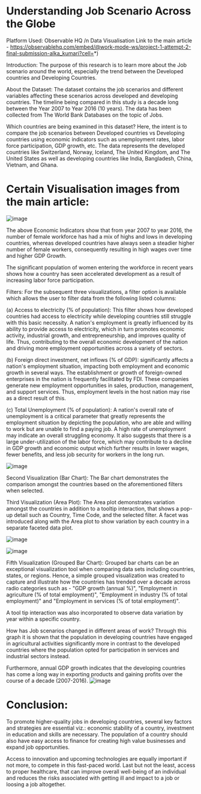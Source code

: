 # Understanding Job Scenario Across the Globe
Platform Used: Observable HQ /n
Data Visualisation
Link to the main article - https://observablehq.com/embed/@work-mode-ws/project-1-attempt-2-final-submission-alka_kumari?cell=*)

Introduction: The purpose of this research is to learn more about the Job scenario around the world, especially the trend between the Developed countries and Developing Countries.

About the Dataset: The dataset contains the job scenarios and different variables affecting these scenarios across developed and developing countries. The timeline being compared in this study is a decade long between the Year 2007 to Year 2016 (10 years). The data has been collected from The World Bank Databases on the topic of Jobs.

Which countries are being examined in this dataset? Here, the intent is to compare the job scenarios between Developed countries vs Developing countries using economic indicators such as unemployment rates, labor force participation, GDP growth, etc. The data represents the developed countries like Switzerland, Norway, Iceland, The United Kingdom, and The United States as well as developing countries like India, Bangladesh, China, Vietnam, and Ghana.

# Certain Visualisation images from the main article:

![image](https://github.com/user-attachments/assets/69e682b7-b3f9-4be6-864f-a111aa9c7a7d)

The above Economic Indicators show that from year 2007 to year 2016, the number of female workforce has had a mix of highs and lows in developing countries, whereas developed countries have always seen a steadier higher number of female workers, consequently resulting in high wages over time and higher GDP Growth.

The significant population of women entering the workforce in recent years shows how a country has seen accelerated development as a result of increasing labor force participation.

Filters:
For the subsequent three visualizations, a filter option is available which allows the user to filter data from the following listed columns:

(a) Access to electricity (% of population): This filter shows how developed countries had access to electricity while developing countries still struggle with this basic necessity. A nation's employment is greatly influenced by its ability to provide access to electricity, which in turn promotes economic activity, industrial growth, and entrepreneurship, and improves quality of life. Thus, contributing to the overall economic development of the nation and driving more employment opportunities across a variety of sectors.

(b) Foreign direct investment, net inflows (% of GDP): significantly affects a nation's employment situation, impacting both employment and economic growth in several ways. The establishment or growth of foreign-owned enterprises in the nation is frequently facilitated by FDI. These companies generate new employment opportunities in sales, production, management, and support services. Thus, employment levels in the host nation may rise as a direct result of this.

(c) Total Unemployment (% of population): A nation's overall rate of unemployment is a critical parameter that greatly represents the employment situation by depicting the population, who are able and willing to work but are unable to find a paying job. A high rate of unemployment may indicate an overall struggling economy. It also suggests that there is a large under-utilization of the labor force, which may contribute to a decline in GDP growth and economic output which further results in lower wages, fewer benefits, and less job security for workers in the long run.

![image](https://github.com/user-attachments/assets/84b25f22-a38e-4f6b-8925-948388955c97)

Second Visualization (Bar Chart):
The Bar chart demonstrates the comparison amongst the countries based on the aforementioned filters when selected.

Third Visualization (Area Plot):
The Area plot demonstrates variation amongst the countries in addition to a tooltip interaction, that shows a pop-up detail such as Country, Time Code, and the selected filter. A facet was introduced along with the Area plot to show variation by each country in a separate faceted data plot.

![image](https://github.com/user-attachments/assets/2a1b0139-86bd-4fa4-95fa-97bb1e324b37)

![image](https://github.com/user-attachments/assets/2d9b7deb-d3f4-4c9d-b117-a27cea9ce308)

Fifth Visualization (Grouped Bar Chart):
Grouped bar charts can be an exceptional visualization tool when comparing data sets including countries, states, or regions. Hence, a simple grouped visualization was created to capture and illustrate how the countries has trended over a decade across radio categories such as - "GDP growth (annual %)", "Employment in agriculture (% of total employment)", "Employment in industry (% of total employment)" and "Employment in services (% of total employment)".

A tool tip interaction was also incorporated to observe data variation by year within a specific country.

How has Job scenarios changed in different areas of work? Through this graph it is shown that the population in developing countries have engaged in agricultural activities significantly more in contrast to the developed countries where the population opted for participation in services and industrial sectors instead.

Furthermore, annual GDP growth indicates that the developing countries has come a long way in exporting products and gaining profits over the course of a decade (2007-2016).
![image](https://github.com/user-attachments/assets/dae78103-a864-4ec0-8e48-4368631937df)

# Conclusion:
To promote higher-quality jobs in developing countries, several key factors and strategies are essential viz.: economic stability of a country, investment in education and skills are necessary. The population of a country should also have easy access to finance for creating high value businesses and expand job opportunities.

Access to innovation and upcoming technologies are equally important if not more, to compete in this fast-paced world. Last but not the least, access to proper healthcare, that can improve overall well-being of an individual and reduces the risks associated with getting ill and impact to a job or loosing a job altogether.



